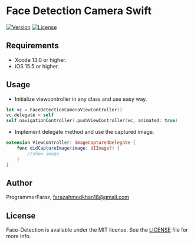 # Face Detection Camera Swift


[![Version](https://img.shields.io/badge/version-1.0.0-blue)](https://github.com/ProgrammerFaraz/Face-Detection)
[![License](https://img.shields.io/badge/license-MIT-gray)](https://github.com/ProgrammerFaraz/Face-Detection)

## Requirements

* Xcode 13.0 or higher.
* iOS 15.5 or higher.
  
## Usage
* Initialize viewcontroller in any class and use easy way.
```swift
let vc = FaceDetectionCameraViewController()
vc.delegate = self
self.navigationController?.pushViewController(vc, animated: true)
```
* Implement delegate method and use the captured image.
```swift
extension ViewController: ImageCapturedDelegate {
    func didCaptureImage(image: UIImage?) {
        //show image
    }
}
```
## Author

ProgrammerFaraz, farazahmedkhan18@gmail.com


## License

Face-Detection is available under the MIT license. See the [LICENSE](LICENSE) file for more info.
